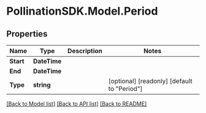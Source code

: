 
# PollinationSDK.Model.Period

## Properties

Name | Type | Description | Notes
------------ | ------------- | ------------- | -------------
**Start** | **DateTime** |  | 
**End** | **DateTime** |  | 
**Type** | **string** |  | [optional] [readonly] [default to "Period"]

[[Back to Model list]](../README.md#documentation-for-models)
[[Back to API list]](../README.md#documentation-for-api-endpoints)
[[Back to README]](../README.md)

